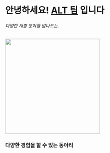 # 안녕하세요! [ALT 팀](https://team-alt.com/) 입니다

###### 다양한 개발 분야를 넘나드는.

<!-- <img src="https://i.postimg.cc/nVSCPhy3/ALT-1.png" width="50%"> -->
<img src="https://i.postimg.cc/76r8X1F1/ALT.png" width="300" height="300">


### 다양한 경험을 할 수 있는 동아리
